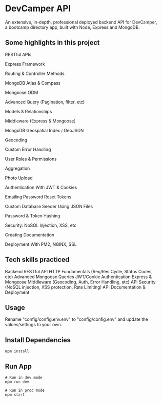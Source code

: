# DevCamper API

An extensive, in-depth, professional deployed backend API for DevCamper, a bootcamp directory app, built with Node, Express and MongoDB.

## Some highlights in this project

RESTful APIs

Express Framework

Routing & Controller Methods

MongoDB Atlas & Compass

Mongoose ODM

Advanced Query (Pagination, filter, etc)

Models & Relationships

Middleware (Express & Mongoose)

MongoDB Geospatial Index / GeoJSON

Geocoding

Custom Error Handling

User Roles & Permissions

Aggregation

Photo Upload

Authentication With JWT & Cookies

Emailing Password Reset Tokens

Custom Database Seeder Using JSON Files

Password & Token Hashing

Security: NoSQL Injection, XSS, etc

Creating Documentation

Deployment With PM2, NGINX, SSL


## Tech skills practiced

Backend RESTful API
HTTP Fundamentals (Req/Res Cycle, Status Codes, etc)
Advanced Mongoose Queries
JWT/Cookie Authentication
Express & Mongoose Middleware (Geocoding, Auth, Error Handling, etc)
API Security (NoSQL injection, XSS protection, Rate Limiting)
API Documentation & Deployment


## Usage  

Rename "config/config.env.env" to "config/config.env" and update the values/settings to your own.

## Install Dependencies

```   
npm install
```

## Run App

```
# Run in dev mode
npm run dev

# Run in prod mode
npm start
```